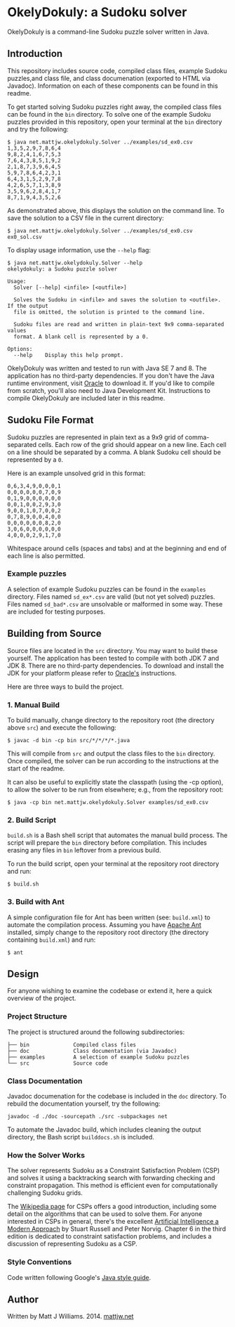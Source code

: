 # OkelyDokuly: a Sudoku solver

OkelyDokuly is a command-line Sudoku puzzle solver written in Java.


## Introduction

This repository includes source code, compiled class files, example Sudoku 
puzzles,and class file, and class documenation (exported to HTML via Javadoc).
Information on each of these components can be found in this readme.

To get started solving Sudoku puzzles right away, the compiled class files 
can be found in the `bin` directory. To solve one of the example Sudoku puzzles
provided in this repository, open your terminal at the `bin` directory and try
the following:

```
$ java net.mattjw.okelydokuly.Solver ../examples/sd_ex0.csv
1,3,5,2,9,7,8,6,4
9,8,2,4,1,6,7,5,3
7,6,4,3,8,5,1,9,2
2,1,8,7,3,9,6,4,5
5,9,7,8,6,4,2,3,1
6,4,3,1,5,2,9,7,8
4,2,6,5,7,1,3,8,9
3,5,9,6,2,8,4,1,7
8,7,1,9,4,3,5,2,6
```

As demonstrated above, this displays the solution on the command line. To save the
solution to a CSV file in the current directory:

```
$ java net.mattjw.okelydokuly.Solver ../examples/sd_ex0.csv ex0_sol.csv
```

To display usage information, use the `--help` flag:

```
$ java net.mattjw.okelydokuly.Solver --help
okelydokuly: a Sudoku puzzle solver

Usage: 
  Solver [--help] <infile> [<outfile>]

  Solves the Sudoku in <infile> and saves the solution to <outfile>. If the output
  file is omitted, the solution is printed to the command line.

  Sudoku files are read and written in plain-text 9x9 comma-separated values
  format. A blank cell is represented by a 0.

Options:
  --help    Display this help prompt.
```

OkelyDokuly was written and tested to run with Java SE 7 and 8. The application has
no third-party dependencies. If you don't have the Java runtime environment, visit 
[Oracle](http://www.oracle.com/technetwork/java/javase) to download
it. If you'd like to compile from scratch, you'll also need to Java Development Kit.
Instructions to compile OkelyDokuly are included later in this readme.

## Sudoku File Format

Sudoku puzzles are represented in plain text as a 9x9 grid of comma-separated
cells. Each row of the grid should appear on a new line. Each cell on a line
should be separated by a comma. A blank Sudoku cell should be represented by a
`0`.

Here is an example unsolved grid in this format:

```
0,6,3,4,9,0,0,0,1
0,0,0,0,0,0,7,0,9
0,1,9,0,0,0,0,0,0
0,0,1,0,0,2,9,3,0
9,0,0,1,0,7,0,0,2
0,7,8,9,0,0,4,0,0
0,0,0,0,0,0,8,2,0
3,0,6,0,0,0,0,0,0
4,0,0,0,2,9,1,7,0
```

Whitespace around cells (spaces and tabs) and at the beginning and end of each line 
is also permitted.

### Example puzzles

A selection of example Sudoku puzzles can be found in the `examples` directory. 
Files named `sd_ex*.csv` are valid (but not yet solved) puzzles. Files named
`sd_bad*.csv` are unsolvable or malformed in some way. These are included for
testing purposes.


## Building from Source

Source files are located in the `src` directory. You may want to build these 
yourself. The application has been tested to compile with both JDK 7 and JDK 8.
There are no third-party dependencies. To download and install the JDK for
your platform please refer to [Oracle's](http://www.oracle.com/technetwork/java/javase/downloads/jdk8-downloads-2133151.html) instructions.

Here are three ways to build the project.

### 1. Manual Build

To build manually, change directory to the repository root (the directory above
`src`) and execute the following:

```
$ javac -d bin -cp bin src/*/*/*/*.java
```

This will compile from `src` and output the class files to the `bin` directory. 
Once compiled, the solver can be run according to the instructions at the start
of the readme. 

It can also be useful to explicitly state the classpath (using the -cp option), 
to allow the solver to be run from elsewhere; e.g., from the repository root:

```
$ java -cp bin net.mattjw.okelydokuly.Solver examples/sd_ex0.csv
```

### 2. Build Script

`build.sh` is a Bash shell script that automates the manual build process. The
script will prepare the `bin` directory before compilation. This includes erasing
any files in `bin` leftover from a previous build.

To run the build script, open your terminal at the repository root directory and
run:

```
$ build.sh
```


### 3. Build with Ant

A simple configuration file for Ant has been written (see: `build.xml`) to
automate the compilation process. Assuming you have 
[Apache Ant](http://ant.apache.org/) installed, simply change to the repository
root directory (the directory containing `build.xml`) and run:

```
$ ant
```


## Design
For anyone wishing to examine the codebase or extend it, here a quick overview
of the project.

### Project Structure

The project is structured around the following subdirectories:

```
├── bin              Compiled class files
├── doc              Class documentation (via Javadoc)
├── examples         A selection of example Sudoku puzzles
└── src              Source code
```

### Class Documentation

Javadoc documenation for the codebase is included in the `doc` directory. To 
rebuild the documentation yourself, try the following:

```
javadoc -d ./doc -sourcepath ./src -subpackages net
```

To automate the Javadoc build, which includes cleaning the output directory,
the Bash script `builddocs.sh` is included.

### How the Solver Works

The solver represents Sudoku as a Constraint Satisfaction Problem (CSP) and 
solves it using a backtracking search with forwarding checking and 
constraint propagation. This method is efficient even for computationally 
challenging Sudoku grids.

The [Wikipedia page](http://en.wikipedia.org/wiki/Constraint_satisfaction_problem) 
for CSPs offers a good introduction, including some detail on the algorithms 
that can be used to solve them.
For anyone interested in CSPs in general, there's the excellent [Artificial
Intelligence a Modern Approach](http://aima.cs.berkeley.edu/) by Stuart Russell 
and Peter Norvig. Chapter 6 in the third edition is dedicated to constraint 
satisfaction problems, and includes a discussion of representing Sudoku as
a CSP.

### Style Conventions

Code written following Google's [Java style guide](http://google-styleguide.googlecode.com/svn/trunk/javaguide.html).

## Author

Written by Matt J Williams. 2014. [mattjw.net](http://www.mattjw.net)

<!--- ---------------------------80chars----------------------------------- --->
